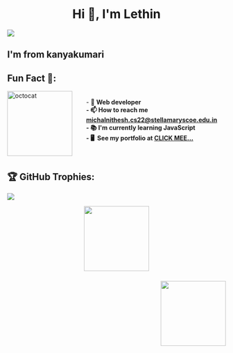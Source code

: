 
<h1 align="center">Hi 👋, I'm Lethin</h1>

[![](https://visitcount.itsvg.in/api?id=nithesh14&icon=2&color=11)](https://visitcount.itsvg.in)

<h2 align="left">I'm from kanyakumari</h2>

## Fun Fact 🎈:

<!-- <img align="left" height="150" src="https://raw.githubusercontent.com/hicodersofficial/images/main/giphy%20(2).gif" style="margin-right: 2rem;"> -->
<img align="left" height="150" src="https://user-images.githubusercontent.com/69384657/179312151-fdabe3af-823f-41ab-a6d4-17a72af4e9e8.png" alt="octocat" style="margin-right: 2rem;" />


<br>- 🔭 <b>Web developer<b><br>  - 📫 How to reach me <b>michalnithesh.cs22@stellamaryscoe.edu.in<b><br>- 📚 I'm currently learning <b>JavaScript<b><br>- 🖥️  See my portfolio at <b>[CLICK MEE...](http://nithesh14.github.io)<b></p><br>

###

## 🏆 GitHub Trophies:
![](https://github-profile-trophy.vercel.app/?username=Michal-Nithesh&theme=monokai&no-frame=false&no-bg=false&margin-w=4)

<div align="center">
  <img height="150" src="https://logodownload.org/wp-content/uploads/2019/08/github-logo-2.png"  />
</div>

###

<img align="right" height="150" src="https://i.imgflip.com/65efzo.gif"  />
